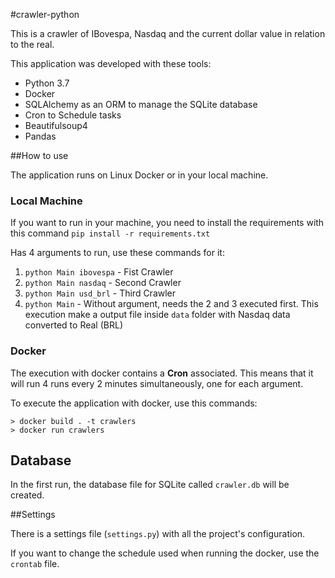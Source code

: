 #crawler-python

This is a crawler of IBovespa, Nasdaq and the current dollar value in relation to the real.

This application was developed with these tools:
* Python 3.7
* Docker
* SQLAlchemy as an ORM to manage the SQLite database
* Cron to Schedule tasks
* Beautifulsoup4
* Pandas

##How to use

The application runs on Linux Docker or in your local machine.

### Local Machine

If you want to run in your machine, you need to install the requirements with this command
`pip install -r requirements.txt`

Has 4 arguments to run, use these commands for it:
1. `python Main ibovespa` - Fist Crawler
1. `python Main nasdaq` - Second Crawler
1. `python Main usd_brl` - Third Crawler
1. `python Main` - Without argument, needs the 2 and 3 executed first. 
    This execution make a output file inside `data` folder with Nasdaq data converted to Real (BRL)
 
### Docker

The execution with docker contains a **Cron** associated. 
This means that it will run 4 runs every 2 minutes simultaneously, one for each argument.

To execute the application with docker, use this commands:
```
> docker build . -t crawlers
> docker run crawlers
```
 
## Database
 
In the first run, the database file for SQLite called `crawler.db` will be created.

##Settings

There is a settings file (`settings.py`) with all the project's configuration.

If you want to change the schedule used when running the docker, use the `crontab` file.